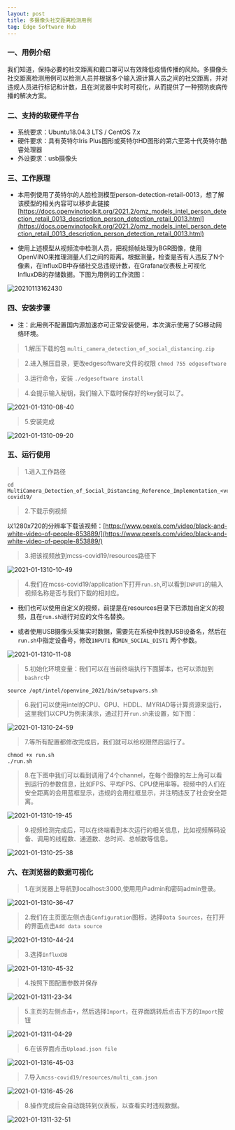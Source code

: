 ```yaml
---
layout: post
title: 多摄像头社交距离检测用例
tag: Edge Software Hub
---
```


### 一、用例介绍

我们知道，保持必要的社交距离和戴口罩可以有效降低疫情传播的风险。多摄像头社交距离检测用例可以检测人员并根据多个输入源计算人员之间的社交距离，并对违规人员进行标记和计数，且在浏览器中实时可视化，从而提供了一种预防疾病传播的解决方案。

### 二、支持的软硬件平台

- 系统要求：Ubuntu18.04.3 LTS / CentOS 7.x
- 硬件要求：具有英特尔Iris Plus图形或英特尔HD图形的第六至第十代英特尔酷睿处理器
- 外设要求：usb摄像头
 
### 三、工作原理

- 本用例使用了英特尔的人脸检测模型person-detection-retail-0013，想了解该模型的相关内容可以移步此链接[https://docs.openvinotoolkit.org/2021.2/omz_models_intel_person_detection_retail_0013_description_person_detection_retail_0013.html](https://docs.openvinotoolkit.org/2021.2/omz_models_intel_person_detection_retail_0013_description_person_detection_retail_0013.html)

- 使用上述模型从视频流中检测人员，把视频帧处理为BGR图像，使用OpenVINO来推理测量人们之间的距离。根据测量，检查是否有人违反了N个像素，在InfluxDB中存储社交总违规计数，在Grafana仪表板上可视化InfluxDB的存储数据。下图为用例的工作流图：

![20210113162430](https://cdn.jsdelivr.net/gh/luckykang/picture_bed/blogs_images/20210113162430.png)

### 四、安装步骤

- 注：此用例不配置国内源加速亦可正常安装使用，本次演示使用了5G移动网络环境。

> 1.解压下载的包 `multi_camera_detection_of_social_distancing.zip`

> 2.进入解压目录，更改edgesoftware文件的权限 `chmod 755 edgesoftware`

> 3.运行命令，安装 `./edgesoftware install`

> 4.会提示输入秘钥，我们输入下载时保存好的key就可以了。

![2021-01-1310-08-40](https://cdn.jsdelivr.net/gh/luckykang/picture_bed/blogs_images/2021-01-1310-08-40.png)

> 5.安装完成

![2021-01-1310-09-20](https://cdn.jsdelivr.net/gh/luckykang/picture_bed/blogs_images/2021-01-1310-09-20.png)

### 五、运行使用

> 1.进入工作路径
> 
    cd MultiCamera_Detection_of_Social_Distancing_Reference_Implementation_<version>/MultiCamera_Detection_of_Social_Distancing/mcss-covid19/

> 2.下载示例视频

以1280x720的分辨率下载该视频：[https://www.pexels.com/video/black-and-white-video-of-people-853889/](https://www.pexels.com/video/black-and-white-video-of-people-853889/)

> 3.把该视频放到mcss-covid19/resources路径下

![2021-01-1310-10-49](https://cdn.jsdelivr.net/gh/luckykang/picture_bed/blogs_images/2021-01-1310-10-49.png)

> 4.我们在mcss-covid19/application下打开`run.sh`,可以看到`INPUT1`的输入视频名称是否与我们下载的相对应。
> 
- 我们也可以使用自定义的视频，前提是在resources目录下已添加自定义的视频，且在`run.sh`进行对应的文件名替换。

- 或者使用USB摄像头采集实时数据，需要先在系统中找到USB设备名，然后在`run.sh`中指定设备号，修改`INPUT1` 和`MIN_SOCIAL_DIST1` 两个参数。

![2021-01-1310-11-08](https://cdn.jsdelivr.net/gh/luckykang/picture_bed/blogs_images/2021-01-1310-11-08.png)

> 5.初始化环境变量：我们可以在当前终端执行下面脚本，也可以添加到`bashrc`中
> 

    source /opt/intel/openvino_2021/bin/setupvars.sh

> 6.我们可以使用intel的CPU、GPU、HDDL、MYRIAD等计算资源来运行，这里我们以CPU为例来演示，通过打开`run.sh`来设置，如下图：

![2021-01-1310-24-59](https://cdn.jsdelivr.net/gh/luckykang/picture_bed/blogs_images/2021-01-1310-24-59.png)

> 7.等所有配置都修改完成后，我们就可以给权限然后运行了。
> 

    chmod +x run.sh
    ./run.sh

> 8.在下图中我们可以看到调用了4个channel，在每个图像的左上角可以看到运行的参数信息，比如FPS、平均FPS、CPU使用率等。视频中的人们在安全距离的会用蓝框显示，违规的会用红框显示，并注明违反了社会安全距离。

![2021-01-1310-19-45](https://cdn.jsdelivr.net/gh/luckykang/picture_bed/blogs_images/2021-01-1310-19-45.png)

> 9.视频检测完成后，可以在终端看到本次运行的相关信息，比如视频解码设备、调用的线程数、通道数、总时间、总帧数等信息。

![2021-01-1310-25-38](https://cdn.jsdelivr.net/gh/luckykang/picture_bed/blogs_images/2021-01-1310-25-38.png)

### 六、在浏览器的数据可视化

> 1.在浏览器上导航到localhost:3000,使用用户admin和密码admin登录。

![2021-01-1310-36-47](https://cdn.jsdelivr.net/gh/luckykang/picture_bed/blogs_images/2021-01-1310-36-47.png)

> 2.我们在主页面左侧点击`Configuration`图标，选择`Data Sources`，在打开的界面点击`Add data source`

![2021-01-1310-44-24](https://cdn.jsdelivr.net/gh/luckykang/picture_bed/blogs_images/2021-01-1310-44-24.png)

> 3.选择`InfluxDB`

![2021-01-1310-45-32](https://cdn.jsdelivr.net/gh/luckykang/picture_bed/blogs_images/2021-01-1310-45-32.png)

> 4.按照下图配置参数并保存

![2021-01-1311-23-34](https://cdn.jsdelivr.net/gh/luckykang/picture_bed/blogs_images/2021-01-1311-23-34.png)

> 5.主页的左侧点击`+`，然后选择`Import`，在界面跳转后点击下方的`Import`按钮

![2021-01-1311-04-29](https://cdn.jsdelivr.net/gh/luckykang/picture_bed/blogs_images/2021-01-1311-04-29.png)

> 6.在该界面点击`Upload.json file`

![2021-01-1316-45-03](https://cdn.jsdelivr.net/gh/luckykang/picture_bed/blogs_images/2021-01-1316-45-03.png)



> 7.导入`mcss-covid19/resources/multi_cam.json`

![2021-01-1316-45-26](https://cdn.jsdelivr.net/gh/luckykang/picture_bed/blogs_images/2021-01-1316-45-26.png)

> 8.操作完成后会自动跳转到仪表板，以查看实时违规数据。

![2021-01-1311-32-51](https://cdn.jsdelivr.net/gh/luckykang/picture_bed/blogs_images/2021-01-1311-32-51.png)

